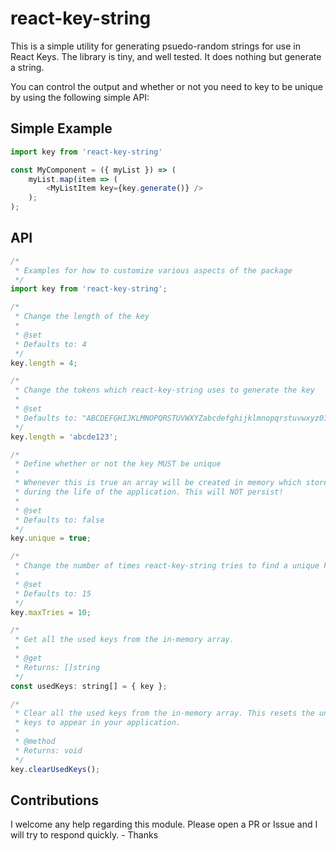 # react-key-string

This is a simple utility for generating psuedo-random strings for use in React Keys. The library is tiny, and well tested. It does nothing but generate a string.

You can control the output and whether or not you need to key to be unique by using the following simple API:

## Simple Example

```javascript
import key from 'react-key-string'

const MyComponent = ({ myList }) => (
    myList.map(item => (
        <MyListItem key={key.generate()} />
    );
);
```

## API

```javascript
/*
 * Examples for how to customize various aspects of the package
 */
import key from 'react-key-string';
```

```javascript
/*
 * Change the length of the key
 *
 * @set
 * Defaults to: 4
 */
key.length = 4;
```
```javascript
/*
 * Change the tokens which react-key-string uses to generate the key
 *
 * @set
 * Defaults to: "ABCDEFGHIJKLMNOPQRSTUVWXYZabcdefghijklmnopqrstuvwxyz0123456789_-"
 */
key.length = 'abcde123';
```
```javascript
/*
 * Define whether or not the key MUST be unique
 *
 * Whenever this is true an array will be created in memory which stores all previously created keys
 * during the life of the application. This will NOT persist!
 *
 * @set
 * Defaults to: false
 */
key.unique = true;
```
```javascript
/*
 * Change the number of times react-key-string tries to find a unique key before giving up.
 *
 * @set
 * Defaults to: 15
 */
key.maxTries = 10;
```
```javascript
/*
 * Get all the used keys from the in-memory array.
 *
 * @get
 * Returns: []string
 */
const usedKeys: string[] = { key };
```
```javascript
/*
 * Clear all the used keys from the in-memory array. This resets the unique check and can cause non-unique
 * keys to appear in your application.
 *
 * @method
 * Returns: void
 */
key.clearUsedKeys();
```

## Contributions

I welcome any help regarding this module. Please open a PR or Issue and I will try to respond quickly. - Thanks